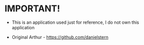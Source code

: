 # IMPORTANT!

* This is an application used just for reference, I do not own this application 

* Original Arthur - https://github.com/danielstern